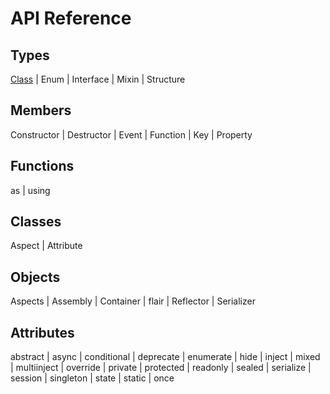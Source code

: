 <!-- nav: api-nav.json -->

API Reference
=============

Types
------

[Class](api/class.md) |
Enum |
Interface |
Mixin |
Structure

Members
-------

Constructor |
Destructor |
Event |
Function |
Key |
Property


Functions
---------

as |
using

Classes
-------

Aspect |
Attribute

Objects
-------

Aspects |
Assembly |
Container |
flair |
Reflector |
Serializer


Attributes
----------

abstract |
async |
conditional |
deprecate |
enumerate |
hide |
inject |
mixed |
multiinject |
override |
private |
protected |
readonly |
sealed |
serialize |
session |
singleton |
state |
static |
once